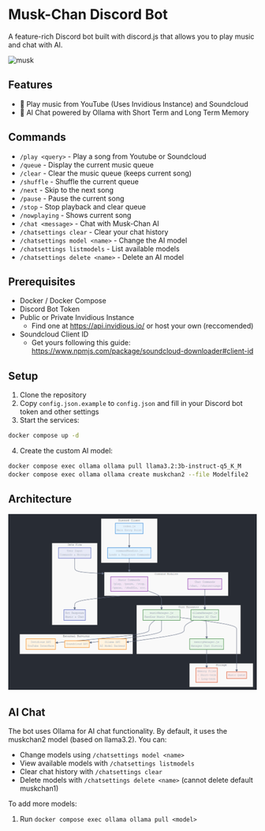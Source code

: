 # Musk-Chan Discord Bot

A feature-rich Discord bot built with discord.js that allows you to play music and chat with AI.

![musk](https://github.com/user-attachments/assets/5c3f68c0-84eb-496f-ac1c-f47affc71dc6)

## Features

- 🎵 Play music from YouTube (Uses Invidious Instance) and Soundcloud
- 🤖 AI Chat powered by Ollama with Short Term and Long Term Memory

## Commands

- `/play <query>` - Play a song from Youtube or Soundcloud
- `/queue` - Display the current music queue
- `/clear` - Clear the music queue (keeps current song)
- `/shuffle` - Shuffle the current queue
- `/next` - Skip to the next song
- `/pause` - Pause the current song
- `/stop` - Stop playback and clear queue
- `/nowplaying` - Shows current song
- `/chat <message>` - Chat with Musk-Chan AI
- `/chatsettings clear` - Clear your chat history
- `/chatsettings model <name>` - Change the AI model
- `/chatsettings listmodels` - List available models
- `/chatsettings delete <name>` - Delete an AI model

## Prerequisites

- Docker / Docker Compose
- Discord Bot Token
- Public or Private Invidious Instance 
  - Find one at https://api.invidious.io/ or host your own (reccomended)
- Soundcloud Client ID
  - Get yours following this guide: https://www.npmjs.com/package/soundcloud-downloader#client-id

## Setup

1. Clone the repository
2. Copy `config.json.example` to `config.json` and fill in your Discord bot token and other settings
3. Start the services:
```bash
docker compose up -d
```
4. Create the custom AI model:
```bash
docker compose exec ollama ollama pull llama3.2:3b-instruct-q5_K_M
docker compose exec ollama ollama create muskchan2 --file Modelfile2
```

## Architecture

![alt text](architecture.png)


## AI Chat
The bot uses Ollama for AI chat functionality. By default, it uses the muskchan2 model (based on llama3.2). You can:
- Change models using `/chatsettings model <name>`
- View available models with `/chatsettings listmodels`
- Clear chat history with `/chatsettings clear`
- Delete models with `/chatsettings delete <name>` (cannot delete default muskchan1)

To add more models:
1. Run `docker compose exec ollama ollama pull <model>`
